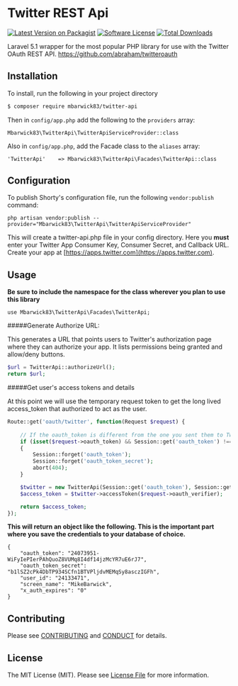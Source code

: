 # Twitter REST Api

[![Latest Version on Packagist][ico-version]][link-packagist]
[![Software License][ico-license]](LICENSE.md)
[![Total Downloads][ico-downloads]][link-downloads]

Laravel 5.1 wrapper for the most popular PHP library for use with the Twitter OAuth REST API. https://github.com/abraham/twitteroauth

## Installation

To install, run the following in your project directory

``` bash
$ composer require mbarwick83/twitter-api
```

Then in `config/app.php` add the following to the `providers` array:

```
Mbarwick83\TwitterApi\TwitterApiServiceProvider::class
```

Also in `config/app.php`, add the Facade class to the `aliases` array:

```
'TwitterApi'    => Mbarwick83\TwitterApi\Facades\TwitterApi::class
```

## Configuration

To publish Shorty's configuration file, run the following `vendor:publish` command:

```
php artisan vendor:publish --provider="Mbarwick83\TwitterApi\TwitterApiServiceProvider"
```

This will create a twitter-api.php file in your config directory. Here you **must** enter your Twitter App Consumer Key, Consumer Secret, and Callback URL. Create your app at [https://apps.twitter.com](https://apps.twitter.com).

## Usage

**Be sure to include the namespace for the class wherever you plan to use this library**

```
use Mbarwick83\TwitterApi\Facades\TwitterApi;
```

#####Generate Authorize URL:

This generates a URL that points users to Twitter's authorization page where they can authorize your app. It lists permissions being granted and allow/deny buttons.

``` php
$url = TwitterApi::authorizeUrl();
return $url;
```

#####Get user's access tokens and details

At this point we will use the temporary request token to get the long lived access_token that authorized to act as the user.

``` php
Route::get('oauth/twitter', function(Request $request) {
    
    // If the oauth_token is different from the one you sent them to Twitter with, abort authorization
    if (isset($request->oauth_token) && Session::get('oauth_token') !== $request->oauth_token) 
    {
        Session::forget('oauth_token');
        Session::forget('oauth_token_secret');
        abort(404);
    }

    $twitter = new TwitterApi(Session::get('oauth_token'), Session::get('oauth_token_secret'));
    $access_token = $twitter->accessToken($request->oauth_verifier);

    return $access_token;
});
```

**This will return an object like the following. This is the important part where you save the credentials to your database of choice.**

```
{
	"oauth_token": "24073951-WiFyIePIerPAhQuoZ8VUMq8I4df14jzMcYR7uE6rJ7",
	"oauth_token_secret": "b1lSZ2cPk4DbTP934SCfn1BTVPljdvMEMqSy8asczIGFh",
	"user_id": "24133471",
	"screen_name": "MikeBarwick",
	"x_auth_expires": "0"
}
```

## Contributing

Please see [CONTRIBUTING](CONTRIBUTING.md) and [CONDUCT](CONDUCT.md) for details.

## License

The MIT License (MIT). Please see [License File](LICENSE.md) for more information.

[ico-version]: https://img.shields.io/packagist/v/mbarwick83/twitter-api.svg?style=flat-square
[ico-license]: https://img.shields.io/badge/license-MIT-brightgreen.svg?style=flat-square
[ico-downloads]: https://img.shields.io/packagist/dt/mbarwick83/twitter-api.svg?style=flat-square

[link-packagist]: https://packagist.org/packages/mbarwick83/twitter-api
[link-downloads]: https://packagist.org/packages/mbarwick83/twitter-api
[link-author]: https://github.com/mbarwick83
[link-contributors]: ../../contributors
